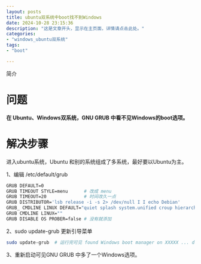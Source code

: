 ```yaml
---
layout: posts
title: ubuntu双系统中boot找不到Windows
date: 2024-10-28 23:15:36
description: "这是文章开头，显示在主页面，详情请点击此处。"
categories: 
- "windows_ubuntu双系统"
tags:
- "boot"

---
```


简介 <!--more-->



# 问题

**在 Ubuntu、Windows双系统，GNU GRUB 中看不见Windows的boot选项。**



# 解决步骤

进入ubuntu系统，Ubuntu 和别的系统组成了多系统，最好要以Ubuntu为主。

1、编辑 /etc/default/grub 

```sh
GRUB DEFAULT=0
GRUB TIMEOUT STYLE=menu      # 改成 menu
GRUB TIMEOUT=20              # 时间改久一点
GRUB DISTRIBUTOR='lsb release -i -s 2> /dev/null I I echo Debian'
GRUB_ CMDLINE LINUX DEFAULT="quiet splash system.unified croup hierarchy=0"
GRUB CMDLINE LINUX=""
GRUB DISABLE OS PROBER=false # 没有就添加
```

2、sudo update-grub  更新引导菜单

```sh
sudo update-grub  # 运行完可见 found Windows boot manager on XXXXX ... done
```

3、重新启动可见GNU GRUB 中多了一个Windows选项。